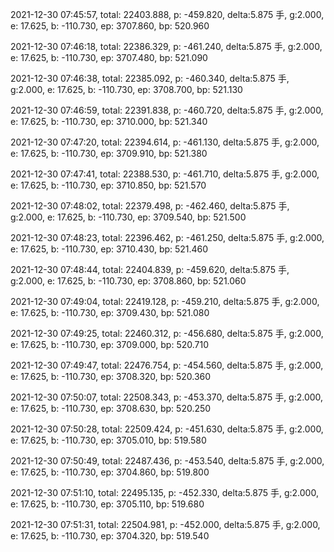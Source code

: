 2021-12-30 07:45:57, total: 22403.888, p: -459.820, delta:5.875 手, g:2.000, e: 17.625, b: -110.730, ep: 3707.860, bp: 520.960

2021-12-30 07:46:18, total: 22386.329, p: -461.240, delta:5.875 手, g:2.000, e: 17.625, b: -110.730, ep: 3707.480, bp: 521.090

2021-12-30 07:46:38, total: 22385.092, p: -460.340, delta:5.875 手, g:2.000, e: 17.625, b: -110.730, ep: 3708.700, bp: 521.130

2021-12-30 07:46:59, total: 22391.838, p: -460.720, delta:5.875 手, g:2.000, e: 17.625, b: -110.730, ep: 3710.000, bp: 521.340

2021-12-30 07:47:20, total: 22394.614, p: -461.130, delta:5.875 手, g:2.000, e: 17.625, b: -110.730, ep: 3709.910, bp: 521.380

2021-12-30 07:47:41, total: 22388.530, p: -461.710, delta:5.875 手, g:2.000, e: 17.625, b: -110.730, ep: 3710.850, bp: 521.570

2021-12-30 07:48:02, total: 22379.498, p: -462.460, delta:5.875 手, g:2.000, e: 17.625, b: -110.730, ep: 3709.540, bp: 521.500

2021-12-30 07:48:23, total: 22396.462, p: -461.250, delta:5.875 手, g:2.000, e: 17.625, b: -110.730, ep: 3710.430, bp: 521.460

2021-12-30 07:48:44, total: 22404.839, p: -459.620, delta:5.875 手, g:2.000, e: 17.625, b: -110.730, ep: 3708.860, bp: 521.060

2021-12-30 07:49:04, total: 22419.128, p: -459.210, delta:5.875 手, g:2.000, e: 17.625, b: -110.730, ep: 3709.430, bp: 521.080

2021-12-30 07:49:25, total: 22460.312, p: -456.680, delta:5.875 手, g:2.000, e: 17.625, b: -110.730, ep: 3709.000, bp: 520.710

2021-12-30 07:49:47, total: 22476.754, p: -454.560, delta:5.875 手, g:2.000, e: 17.625, b: -110.730, ep: 3708.320, bp: 520.360

2021-12-30 07:50:07, total: 22508.343, p: -453.370, delta:5.875 手, g:2.000, e: 17.625, b: -110.730, ep: 3708.630, bp: 520.250

2021-12-30 07:50:28, total: 22509.424, p: -451.630, delta:5.875 手, g:2.000, e: 17.625, b: -110.730, ep: 3705.010, bp: 519.580

2021-12-30 07:50:49, total: 22487.436, p: -453.540, delta:5.875 手, g:2.000, e: 17.625, b: -110.730, ep: 3704.860, bp: 519.800

2021-12-30 07:51:10, total: 22495.135, p: -452.330, delta:5.875 手, g:2.000, e: 17.625, b: -110.730, ep: 3705.110, bp: 519.680

2021-12-30 07:51:31, total: 22504.981, p: -452.000, delta:5.875 手, g:2.000, e: 17.625, b: -110.730, ep: 3704.320, bp: 519.540